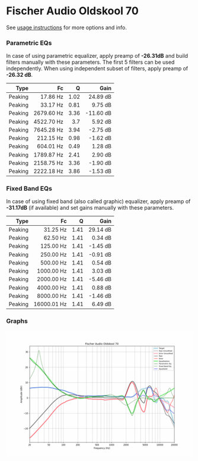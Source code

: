 # Fischer Audio Oldskool 70
See [usage instructions](https://github.com/jaakkopasanen/AutoEq#usage) for more options and info.

### Parametric EQs
In case of using parametric equalizer, apply preamp of **-26.31dB** and build filters manually
with these parameters. The first 5 filters can be used independently.
When using independent subset of filters, apply preamp of **-26.32 dB**.

| Type    | Fc         |    Q | Gain      |
|--------:|-----------:|-----:|----------:|
| Peaking | 17.86 Hz   | 1.02 | 24.89 dB  |
| Peaking | 33.17 Hz   | 0.81 | 9.75 dB   |
| Peaking | 2679.60 Hz | 3.36 | -11.60 dB |
| Peaking | 4522.70 Hz | 3.7  | 5.92 dB   |
| Peaking | 7645.28 Hz | 3.94 | -2.75 dB  |
| Peaking | 212.15 Hz  | 0.98 | -1.62 dB  |
| Peaking | 604.01 Hz  | 0.49 | 1.28 dB   |
| Peaking | 1789.87 Hz | 2.41 | 2.90 dB   |
| Peaking | 2158.75 Hz | 3.36 | -1.90 dB  |
| Peaking | 2222.18 Hz | 3.86 | -1.53 dB  |

### Fixed Band EQs
In case of using fixed band (also called graphic) equalizer, apply preamp of **-31.17dB**
(if available) and set gains manually with these parameters.

| Type    | Fc          |    Q | Gain     |
|--------:|------------:|-----:|---------:|
| Peaking | 31.25 Hz    | 1.41 | 29.14 dB |
| Peaking | 62.50 Hz    | 1.41 | 0.34 dB  |
| Peaking | 125.00 Hz   | 1.41 | -1.45 dB |
| Peaking | 250.00 Hz   | 1.41 | -0.91 dB |
| Peaking | 500.00 Hz   | 1.41 | 0.54 dB  |
| Peaking | 1000.00 Hz  | 1.41 | 3.03 dB  |
| Peaking | 2000.00 Hz  | 1.41 | -5.46 dB |
| Peaking | 4000.00 Hz  | 1.41 | 0.88 dB  |
| Peaking | 8000.00 Hz  | 1.41 | -1.46 dB |
| Peaking | 16000.01 Hz | 1.41 | 6.49 dB  |

### Graphs
![](./Fischer%20Audio%20Oldskool%2070.png)